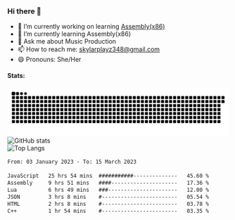 ### Hi there 👋

- 🔭 I’m currently working on learning [Assembly(x86)](https://github.com/SkylarPlayz348/Assembly-Coding)
- 🌱 I’m currently learning Assembly(x86)
- 💬 Ask me about Music Production
- 📫 How to reach me: skylarplayz348@gmail.com
- 😄 Pronouns: She/Her

#### Stats:
![Snake](https://raw.githubusercontent.com/Skylarplayz348/Skylarplayz348/snake/github-contribution-grid-snake-dark.svg)
<br>
![GitHub stats](https://github-readme-stats.vercel.app/api?username=skylarplayz348&count_private=true&show_icons=true&theme=omni)
<br>
![Top Langs](https://github-readme-stats.vercel.app/api/top-langs/?username=skylarplayz348&layout=compact&theme=omni)
<!--START_SECTION:waka-->

```text
From: 03 January 2023 - To: 15 March 2023

JavaScript   25 hrs 54 mins  ###########--------------   45.60 %
Assembly     9 hrs 51 mins   ####---------------------   17.36 %
Lua          6 hrs 49 mins   ###----------------------   12.00 %
JSON         3 hrs 8 mins    #------------------------   05.54 %
HTML         2 hrs 8 mins    #------------------------   03.78 %
C++          1 hr 54 mins    #------------------------   03.35 %
```

<!--END_SECTION:waka-->
